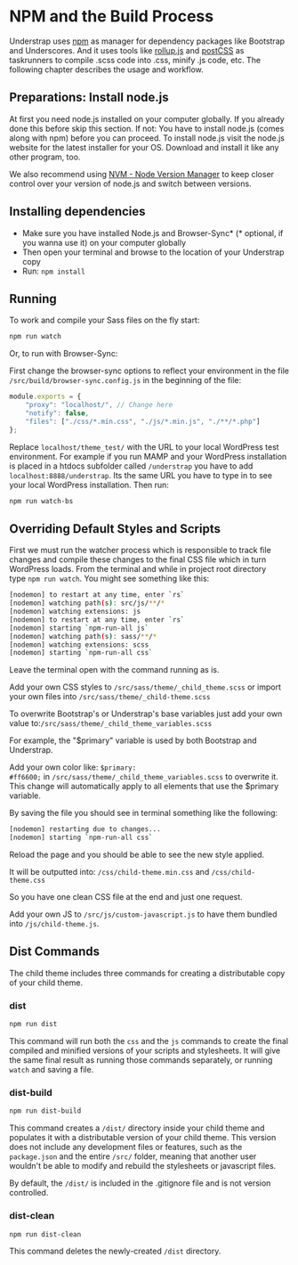 # NPM and the Build Process

Understrap uses [npm](https://www.npmjs.com/) as manager for dependency packages like Bootstrap and Underscores. And it uses tools like [rollup.js](https://www.rollupjs.org/) and [postCSS](https://postcss.org) as taskrunners to compile .scss code into .css, minify .js code, etc. The following chapter describes the usage and workflow.

## Preparations: Install node.js

At first you need node.js installed on your computer globally. If you already done this before skip this section. If not: You have to install node.js (comes along with npm) before you can proceed.
To install node.js visit the node.js website for the latest installer for your OS. Download and install it like any other program, too.

We also recommend using [NVM - Node Version Manager](https://github.com/nvm-sh/nvm) to keep closer control over your version of node.js and switch between versions.

## Installing dependencies

- Make sure you have installed Node.js and Browser-Sync* (* optional, if you wanna use it) on your computer globally
- Then open your terminal and browse to the location of your Understrap copy
- Run: `npm install`

## Running

To work and compile your Sass files on the fly start:

```bash
npm run watch
```

Or, to run with Browser-Sync:

First change the browser-sync options to reflect your environment in the file `/src/build/browser-sync.config.js` in the beginning of the file:

```javascript
module.exports = {
	"proxy": "localhost/", // Change here
	"notify": false,
	"files": ["./css/*.min.css", "./js/*.min.js", "./**/*.php"]
};
```

Replace `localhost/theme_test/` with the URL to your local WordPress test environment.
For example if you run MAMP and your WordPress installation is placed in a htdocs subfolder called `/understrap` you have to add `localhost:8888/understrap`. Its the same URL you have to type in to see your local WordPress installation. Then run: 

```bash
npm run watch-bs
```

## Overriding Default Styles and Scripts

First we must run the watcher process which is responsible to track file changes and compile these changes to the final CSS file which in turn WordPress loads. From the terminal and while in project root directory type `npm run watch`. You might see something like this:

```bash
[nodemon] to restart at any time, enter `rs`
[nodemon] watching path(s): src/js/**/*
[nodemon] watching extensions: js
[nodemon] to restart at any time, enter `rs`
[nodemon] starting `npm-run-all js`
[nodemon] watching path(s): sass/**/*
[nodemon] watching extensions: scss
[nodemon] starting `npm-run-all css`
```

Leave the terminal open with the command running as is.

Add your own CSS styles to `/src/sass/theme/_child_theme.scss` or import your own files into `/src/sass/theme/_child-theme.scss`

To overwrite Bootstrap's or Understrap's base variables just add your own value to:`/src/sass/theme/_child_theme_variables.scss`

For example, the "$primary" variable is used by both Bootstrap and Understrap.

Add your own color like: `$primary: #ff6600;` in `/src/sass/theme/_child_theme_variables.scss` to overwrite it. This change will automatically apply to all elements that use the $primary variable.

By saving the file you should see in terminal something like the following:

```bash
[nodemon] restarting due to changes...
[nodemon] starting `npm-run-all css`
```

Reload the page and you should be able to see the new style applied.

It will be outputted into: `/css/child-theme.min.css` and `/css/child-theme.css`

So you have one clean CSS file at the end and just one request.

Add your own JS to `/src/js/custom-javascript.js` to have them bundled into `/js/child-theme.js`.

## Dist Commands

The child theme includes three commands for creating a distributable copy of your child theme. 

### dist

```bash
npm run dist
```

This command will run both the `css` and the `js` commands to create the final compiled and minified versions of your scripts and stylesheets. It will give the same final result as running those commands separately, or running `watch` and saving a file. 

### dist-build

```bash
npm run dist-build
```

This command creates a `/dist/` directory inside your child theme and populates it with a distributable version of your child theme. This version does not include any development files or features, such as the `package.json` and the entire `/src/` folder, meaning that another user wouldn't be able to modify and rebuild the stylesheets or javascript files.

By default, the `/dist/` is included in the .gitignore file and is not version controlled. 

### dist-clean


```bash
npm run dist-clean
```

This command deletes the newly-created `/dist` directory.